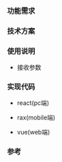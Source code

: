 
### 功能需求  


### 技术方案  

### 使用说明  
  - 接收参数 
  

### 实现代码  
- react(pc端)  

- rax(mobile端)     

- vue(web端)   

### 参考  